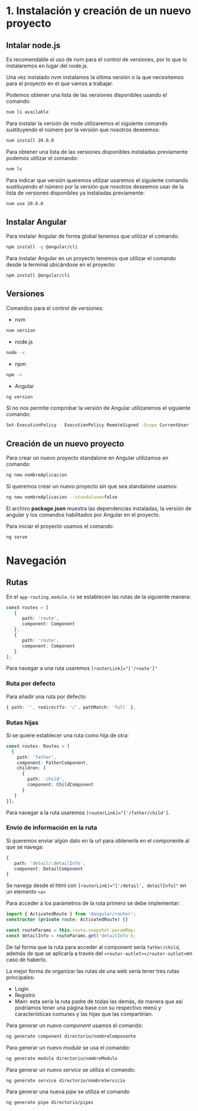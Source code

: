 
# 1. Instalación y creación de un nuevo proyecto

## Intalar node.js

Es recomendable el uso de nvm para el control de versiones, por lo que lo instalaremos en lugar del node.js.

Una vez instalado nvm instalamos la última versión o la que necesitemos para el proyecto en el que vamos a trabajar.

Podemos obtener una lista de las versiones disponibles usando el comando: 

```sh
nvm ls available
```

Para instalar la versión de node utilizaremos el siguiente comando sustituyendo el número por la versión que nosotros deseemos: 

```sh
nvm install 20.0.0
```

Para obtener una lista de las versiones disponibles instaladas previamente podemos utilizar el comando:

```sh
nvm ls
```

Para indicar que versión queremos utilizar usaremos el siguiente comando sustituyendo el número por la versión que nosotros deseemos usar de la lista de versiones disponibles ya instaladas previamente:

```sh
nvm use 20.0.0
```

## Instalar Angular

Para instalar Angular de forma global tenemos que utilizar el comando:

```sh
npm install -g @angular/cli
```

Para instalar Angular en un proyecto tenemos que utilizar el comando desde la terminal ubicándose en el proyecto:

```sh
npm install @angular/cli
```

## Versiones

Comandos para el control de versiones:

- nvm
```sh
nvm version
```

- node.js
```sh
node -v
```

- npm
```sh
npm -v
```

- Angular
```sh
ng version
```

Si no nos permite comprobar la versión de Angular utilizaremos el siguiente comando:

```sh
Set-ExecutionPolicy - ExecutionPolicy RemoteSigned -Scope CurrentUser
```

## Creación de un nuevo proyecto

Para crear un nuevo proyecto standalone en Angular utilizamos en comando:

```sh
ng new nombreAplicacion
```

Si queremos crear un nuevo proyecto sin que sea standalone usamos:

```sh
ng new nombreAplicacion --standalone=false
```

El archivo **package.json** muestra las dependencias instaladas, la versión de angular y los comandos habilitados por Angular en el proyecto.

Para iniciar el proyecto usamos el comando:

```sh 
ng serve
```

# Navegación

## Rutas

En el `app-routing.module.ts` se establecen las rutas de la siguiente manera:

```typescript
const routes = [
   {
      path: 'route',
      component: Component
   },
   {
      path: 'route',
      component: Component
   }
];
```

Para navegar a una ruta usaremos `[routerLink]="['/route']"`

### Ruta por defecto

Para añadir una ruta por defecto:

```typescript
{ path: '', redirectTo: '/', pathMatch: 'full' },
```

### Rutas hijas

Si se quiere establecer una ruta como hija de otra:

```typescript
const routes: Routes = [
  {
    path: 'father',
    component: FatherComponent,
    children: [
      {
        path: 'child',
        component: ChildComponent
      }
   ]
}];
```

Para navegar a la ruta usaremos `[routerLink]="['/father/child']`.

### Envio de información en la ruta

Si queremos enviar algún dato en la url para obtenerla en el componente al que se navega:

```typescript
{
   path: 'detail/:detailInfo',
   component: DetailComponent
}
```

Se navega desde el html con `[routerLink]="['/detail', detailInfo]"` en un elemento `<a>`

Para acceder a los parámetros de la ruta primero se debe implementar:

```typescript
import { ActivatedRoute } from '@angular/router';
constructor (private route: ActivatedRoute) {}

const routeParams = this.route.snapshot.paramMap;
const detailInfo = routeParams.get('detailInfo');
```

De tal forma que la ruta para acceder al component sería `father/child`, además de que se aplicaría a través del `<router-outlet></router-outlet>`en caso de haberlo.

La mejor forma de organizar las rutas de una web sería tener tres rutas principales:
- Login
- Registro
- Main: esta sería la ruta padre de todas las demás, de manera que así podríamos tener una página base con su respectivo menú y características comunes y las hijas que las compartirían.

Para generar un nuevo *component* usamos el comando:

```sh
ng generate component directorio/nombreComponente
```

Para generar un nuevo *module* se usa el comando:

```sh
ng generate module directorio/nombreModulo
```

Para generar un nuevo *service* se utiliza el comando:

```sh
ng generate service directorio/nombreServicio
```

Para generar una nueva *pipe* se utiliza el comando
```sh
ng generate pipe directorio/pipes
```
